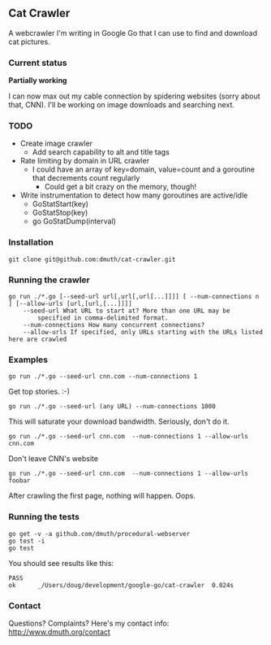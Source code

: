 ## Cat Crawler

A webcrawler I'm writing in Google Go that I can use to find and download cat pictures.

### Current status

**Partially working** 

I can now max out my cable connection by spidering websites (sorry about that, CNN).
I'll be working on image downloads and searching next.


### TODO

- Create image crawler
  - Add search capability to alt and title tags
- Rate limiting by domain in URL crawler
	- I could have an array of key=domain, value=count and a goroutine 
		that decrements count regularly
		- Could get a bit crazy on the memory, though!
- Write instrumentation to detect how many goroutines are active/idle
	- GoStatStart(key)
	- GoStatStop(key)
	- go GoStatDump(interval)


### Installation

    git clone git@github.com:dmuth/cat-crawler.git

    
### Running the crawler
	go run ./*.go [--seed-url url[,url[,url[...]]]] [ --num-connections n ] [--allow-urls [url,[url,[...]]]]
		--seed-url What URL to start at? More than one URL may be 
			specified in comma-delimited format.
		--num-connections How many concurrent connections?
		--allow-urls If specified, only URLs starting with the URLs listed here are crawled


### Examples
    go run ./*.go --seed-url cnn.com --num-connections 1
Get top stories. :-)

    go run ./*.go --seed-url (any URL) --num-connections 1000
This will saturate your download bandwidth. Seriously, don't do it.

    go run ./*.go --seed-url cnn.com  --num-connections 1 --allow-urls cnn.com
Don't leave CNN's website

    go run ./*.go --seed-url cnn.com  --num-connections 1 --allow-urls foobar
After crawling the first page, nothing will happen.  Oops.

### Running the tests

    go get -v -a github.com/dmuth/procedural-webserver
    go test -i
    go test

You should see results like this:

    PASS
    ok      _/Users/doug/development/google-go/cat-crawler  0.024s


### Contact

Questions? Complaints? Here's my contact info: http://www.dmuth.org/contact




